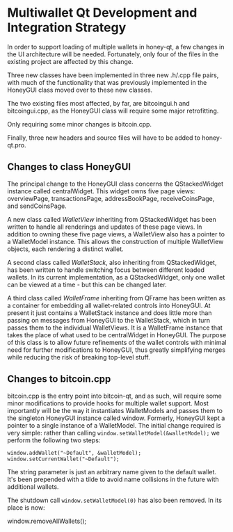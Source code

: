 Multiwallet Qt Development and Integration Strategy
===================================================

In order to support loading of multiple wallets in honey-qt, a few changes in the UI architecture will be needed.
Fortunately, only four of the files in the existing project are affected by this change.

Three new classes have been implemented in three new .h/.cpp file pairs, with much of the functionality that was previously
implemented in the HoneyGUI class moved over to these new classes.

The two existing files most affected, by far, are bitcoingui.h and bitcoingui.cpp, as the HoneyGUI class will require
some major retrofitting.

Only requiring some minor changes is bitcoin.cpp.

Finally, three new headers and source files will have to be added to honey-qt.pro.

Changes to class HoneyGUI
---------------------------
The principal change to the HoneyGUI class concerns the QStackedWidget instance called centralWidget.
This widget owns five page views: overviewPage, transactionsPage, addressBookPage, receiveCoinsPage, and sendCoinsPage.

A new class called *WalletView* inheriting from QStackedWidget has been written to handle all renderings and updates of
these page views. In addition to owning these five page views, a WalletView also has a pointer to a WalletModel instance.
This allows the construction of multiple WalletView objects, each rendering a distinct wallet.

A second class called *WalletStack*, also inheriting from QStackedWidget, has been written to handle switching focus between
different loaded wallets. In its current implementation, as a QStackedWidget, only one wallet can be viewed at a time -
but this can be changed later.

A third class called *WalletFrame* inheriting from QFrame has been written as a container for embedding all wallet-related
controls into HoneyGUI. At present it just contains a WalletStack instance and does little more than passing on messages
from HoneyGUI to the WalletStack, which in turn passes them to the individual WalletViews. It is a WalletFrame instance
that takes the place of what used to be centralWidget in HoneyGUI. The purpose of this class is to allow future
refinements of the wallet controls with minimal need for further modifications to HoneyGUI, thus greatly simplifying
merges while reducing the risk of breaking top-level stuff.

Changes to bitcoin.cpp
----------------------
bitcoin.cpp is the entry point into bitcoin-qt, and as such, will require some minor modifications to provide hooks for
multiple wallet support. Most importantly will be the way it instantiates WalletModels and passes them to the
singleton HoneyGUI instance called window. Formerly, HoneyGUI kept a pointer to a single instance of a WalletModel.
The initial change required is very simple: rather than calling `window.setWalletModel(&walletModel);` we perform the
following two steps:

	window.addWallet("~Default", &walletModel);
	window.setCurrentWallet("~Default");

The string parameter is just an arbitrary name given to the default wallet. It's been prepended with a tilde to avoid name collisions in the future with additional wallets.

The shutdown call `window.setWalletModel(0)` has also been removed. In its place is now:

window.removeAllWallets();
